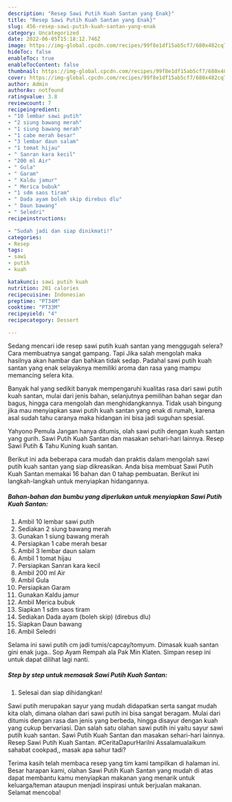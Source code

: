 ```yaml
---
description: "Resep Sawi Putih Kuah Santan yang Enak}"
title: "Resep Sawi Putih Kuah Santan yang Enak}"
slug: 456-resep-sawi-putih-kuah-santan-yang-enak
category: Uncategorized
date: 2022-06-05T15:18:12.746Z
image: https://img-global.cpcdn.com/recipes/99f8e1df15ab5cf7/680x482cq70/sawi-putih-kuah-santan-foto-resep-utama.jpg
hideToc: false
enableToc: true
enableTocContent: false
thumbnail: https://img-global.cpcdn.com/recipes/99f8e1df15ab5cf7/680x482cq70/sawi-putih-kuah-santan-foto-resep-utama.jpg
cover: https://img-global.cpcdn.com/recipes/99f8e1df15ab5cf7/680x482cq70/sawi-putih-kuah-santan-foto-resep-utama.jpg
author: Admin
authorAv: notfound
ratingvalue: 3.8
reviewcount: 7
recipeingredient:
- "10 lembar sawi putih"
- "2 siung bawang merah"
- "1 siung bawang merah"
- "1 cabe merah besar"
- "3 lembar daun salam"
- "1 tomat hijau"
- " Sanran kara kecil"
- "200 ml Air"
- " Gula"
- " Garam"
- " Kaldu jamur"
- " Merica bubuk"
- "1 sdm saos tiram"
- " Dada ayam boleh skip direbus dlu"
- " Daun bawang"
- " Seledri"
recipeinstructions:

- "Sudah jadi dan siap dinikmati!"
categories:
- Resep
tags:
- sawi
- putih
- kuah

katakunci: sawi putih kuah 
nutrition: 201 calories
recipecuisine: Indonesian
preptime: "PT34M"
cooktime: "PT33M"
recipeyield: "4"
recipecategory: Dessert

---
```



Sedang mencari ide resep sawi putih kuah santan yang menggugah selera? Cara membuatnya sangat gampang. Tapi Jika salah mengolah maka hasilnya akan hambar dan bahkan tidak sedap. Padahal sawi putih kuah santan yang enak selayaknya memiliki aroma dan rasa yang mampu memancing selera kita.


Banyak hal yang sedikit banyak mempengaruhi kualitas rasa dari sawi putih kuah santan, mulai dari jenis bahan, selanjutnya pemilihan bahan segar dan bagus, hingga cara mengolah dan menghidangkannya. Tidak usah bingung jika mau menyiapkan sawi putih kuah santan yang enak di rumah, karena asal sudah tahu caranya maka hidangan ini bisa jadi suguhan spesial.

Yahyono Pemula Jangan hanya ditumis, olah sawi putih dengan kuah santan yang gurih. Sawi Putih Kuah Santan dan masakan sehari-hari lainnya. Resep Sawi Putih &amp; Tahu Kuning kuah santan.


Berikut ini ada beberapa cara mudah dan praktis dalam mengolah sawi putih kuah santan yang siap dikreasikan. Anda bisa membuat Sawi Putih Kuah Santan memakai 16 bahan dan 0 tahap pembuatan. Berikut ini langkah-langkah untuk menyiapkan hidangannya.

<!--inarticleads1-->

##### Bahan-bahan dan bumbu yang diperlukan untuk menyiapkan Sawi Putih Kuah Santan:

1. Ambil 10 lembar sawi putih
1. Sediakan 2 siung bawang merah
1. Gunakan 1 siung bawang merah
1. Persiapkan 1 cabe merah besar
1. Ambil 3 lembar daun salam
1. Ambil 1 tomat hijau
1. Persiapkan  Sanran kara kecil
1. Ambil 200 ml Air
1. Ambil  Gula
1. Persiapkan  Garam
1. Gunakan  Kaldu jamur
1. Ambil  Merica bubuk
1. Siapkan 1 sdm saos tiram
1. Sediakan  Dada ayam (boleh skip) (direbus dlu)
1. Siapkan  Daun bawang
1. Ambil  Seledri


Selama ini sawi putih cm jadi tumis/capcay/tomyum. Dimasak kuah santan gini enak juga.. Sop Ayam Rempah ala Pak Min Klaten. Simpan resep ini untuk dapat dilihat lagi nanti. 

<!--inarticleads2-->

##### Step by step untuk memasak Sawi Putih Kuah Santan:


1. Selesai dan siap dihidangkan!

Sawi putih merupakan sayur yang mudah didapatkan serta sangat mudah kita olah, dimana olahan dari sawi putih ini bisa sangat beragam. Mulai dari ditumis dengan rasa dan jenis yang berbeda, hingga disayur dengan kuah yang cukup bervariasi. Dan salah satu olahan sawi putih ini yaitu sayur sawi putih kuah santan. Sawi Putih Kuah Santan dan masakan sehari-hari lainnya. Resep Sawi Putih Kuah Santan. #CeritaDapurHariIni Assalamualaikum sahabat cookpad,, masak apa sahur tadi? 

Terima kasih telah membaca resep yang tim kami tampilkan di halaman ini. Besar harapan kami, olahan Sawi Putih Kuah Santan yang mudah di atas dapat membantu kamu menyiapkan makanan yang menarik untuk keluarga/teman ataupun menjadi inspirasi untuk berjualan makanan. Selamat mencoba!

